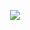 <p align="center">
<img src="[[your link](https://cdn.discordapp.com/attachments/1164864459030941767/1243632673075761215/195431bd512e63be1e52a6791c27c3fd.png?ex=6653802e&is=66522eae&hm=a086e4c9cb86d7198ae905bf29b06a77c9094f20d4dd1873da861cda20e060d5&)]" />
</p>
